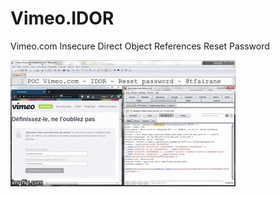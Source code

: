 # Vimeo.IDOR
Vimeo.com Insecure Direct Object References Reset Password

[![Demo](./vimeo.gif)](https://youtu.be/CadmvwVQhag)
